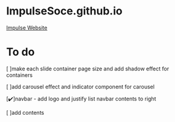 # ImpulseSoce.github.io
[Impulse Website](https://impulsesoce.github.io/) 


# To do 
[ ]make each slide container page size and add shadow effect for containers

[ ]add carousel effect and indicator component for carousel

[✔️]navbar - add logo and justify list navbar contents to right

[ ]add contents
